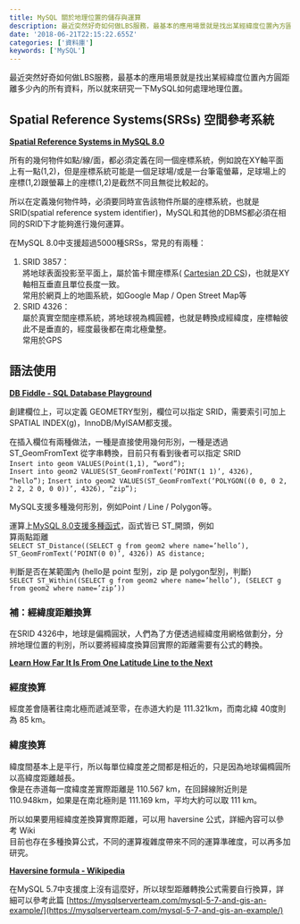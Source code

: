 ```yaml
---
title: MySQL 關於地理位置的儲存與運算
description: 最近突然好奇如何做LBS服務，最基本的應用場景就是找出某經緯度位置內方圓距離多少內的所有資料，所以就來研究一下MySQL如何處理地理位置。
date: '2018-06-21T22:15:22.655Z'
categories: ['資料庫']
keywords: ['MySQL']
---
```


最近突然好奇如何做LBS服務，最基本的應用場景就是找出某經緯度位置內方圓距離多少內的所有資料，所以就來研究一下MySQL如何處理地理位置。

## Spatial Reference Systems(SRSs) 空間參考系統

[**Spatial Reference Systems in MySQL 8.0**](https://mysqlserverteam.com/spatial-reference-systems-in-mysql-8-0/)

所有的幾何物件如點/線/面，都必須定義在同一個座標系統，例如說在XY軸平面上有一點(1,2)，但是座標系統可能是一個足球場/或是一台筆電螢幕，足球場上的座標(1,2)跟螢幕上的座標(1,2)是截然不同且無從比較起的。

所以在定義幾何物件時，必須要同時宣告該物件所屬的座標系統，也就是 SRID(spatial reference system identifier)，MySQL和其他的DBMS都必須在相同的SRID下才能夠進行幾何運算。

在MySQL 8.0中支援超過5000種SRSs，常見的有兩種：

1.  SRID 3857：  
    將地球表面投影至平面上，屬於笛卡爾座標系( [Cartesian 2D CS](https://epsg.io/4499-cs))，也就是XY軸相互垂直且單位長度一致。  
    常用於網頁上的地圖系統，如Google Map / Open Street Map等
2.  SRID 4326：  
    屬於真實空間座標系統，將地球視為橢圓體，也就是轉換成經緯度，座標軸彼此不是垂直的，經度最後都在南北極彙整。  
    常用於GPS

## 語法使用

[**DB Fiddle - SQL Database Playground**](https://www.db-fiddle.com/f/bcr9MQnzYG9Acu9SUqyXRV/1)

創建欄位上，可以定義 GEOMETRY型別，欄位可以指定 SRID，需要索引可加上 SPATIAL INDEX(g)，InnoDB/MyISAM都支援。

在插入欄位有兩種做法，一種是直接使用幾何形別，一種是透過 ST_GeomFromText 從字串轉換，目前只有看到後者可以指定 SRID  
`Insert into geom VALUES(Point(1,1), “word”);`   
`Insert into geom2 VALUES(ST_GeomFromText(‘POINT(1 1)’, 4326), “hello”);` 
`Insert into geom2 VALUES(ST_GeomFromText(‘POLYGON((0 0, 0 2, 2 2, 2 0, 0 0))’, 4326), “zip”);  `

MySQL支援多種幾何形別，例如Point / Line / Polygon等。

運算上[MySQL 8.0支援多種函式](https://dev.mysql.com/doc/refman/8.0/en/spatial-relation-functions-object-shapes.html#function_st-contains)，函式皆已 ST_開頭，例如  
算兩點距離  
`SELECT ST_Distance((SELECT g from geom2 where name=’hello’), ST_GeomFromText(‘POINT(0 0)’, 4326)) AS distance;`

判斷是否在某範圍內 (hello是 point 型別，zip 是 polygon型別，判斷)  
`SELECT ST_Within((SELECT g from geom2 where name=’hello’), (SELECT g from geom2 where name=’zip’))`

### 補：經緯度距離換算

在SRID 4326中，地球是偏橢圓狀，人們為了方便透過經緯度用網格做劃分，分辨地理位置的判別，所以要將經緯度換算回實際的距離需要有公式的轉換。

[**Learn How Far It Is From One Latitude Line to the Next**](https://www.thoughtco.com/degree-of-latitude-and-longitude-distance-4070616)

### 經度換算

經度差會隨著往南北極而遞減至零，在赤道大約是 111.321km，而南北緯 40度則為 85 km。

### 緯度換算

緯度間基本上是平行，所以每單位緯度差之間都是相近的，只是因為地球偏橢圓所以高緯度距離越長。  
像是在赤道每一度緯度差實際距離是 110.567 km，在回歸線附近則是 110.948km，如果是在南北極則是 111.169 km，平均大約可以取 111 km。

所以如果要用經緯度差換算實際距離，可以用 haversine 公式，詳細內容可以參考 Wiki  
目前也存在多種換算公式，不同的運算複雜度帶來不同的運算準確度，可以再多加研究。

[**Haversine formula - Wikipedia**](https://en.wikipedia.org/wiki/Haversine_formula)

在MySQL 5.7中支援度上沒有這麼好，所以球型距離轉換公式需要自行換算，詳細可以參考此篇 [https://mysqlserverteam.com/mysql-5-7-and-gis-an-example/](https://mysqlserverteam.com/mysql-5-7-and-gis-an-example/)